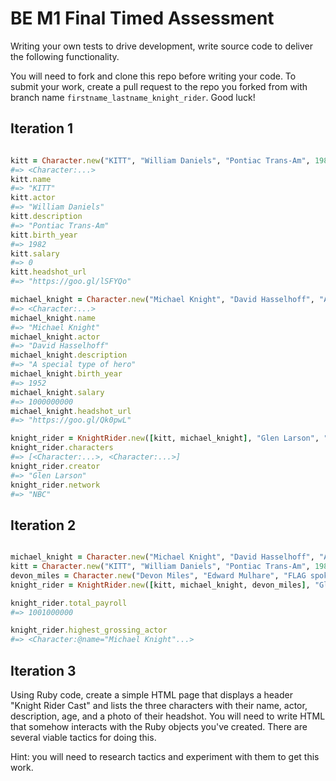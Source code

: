 # BE M1 Final Timed Assessment

Writing your own tests to drive development, write source code to deliver the following functionality.

You will need to fork and clone this repo before writing your code. To submit your work, create a pull request to the repo you forked from with branch name `firstname_lastname_knight_rider`. Good luck!

## Iteration 1

```ruby

kitt = Character.new("KITT", "William Daniels", "Pontiac Trans-Am", 1982, "0.00", "https://goo.gl/lSFYQo")
#=> <Character:...>
kitt.name
#=> "KITT"
kitt.actor
#=> "William Daniels"
kitt.description
#=> "Pontiac Trans-Am"
kitt.birth_year
#=> 1982
kitt.salary
#=> 0
kitt.headshot_url
#=> "https://goo.gl/lSFYQo"

michael_knight = Character.new("Michael Knight", "David Hasselhoff", "A special type of hero", 1952, "1,000,000,000.00", "https://goo.gl/Qk0pwL")
#=> <Character:...>
michael_knight.name
#=> "Michael Knight"
michael_knight.actor
#=> "David Hasselhoff"
michael_knight.description
#=> "A special type of hero"
michael_knight.birth_year
#=> 1952
michael_knight.salary
#=> 1000000000
michael_knight.headshot_url
#=> "https://goo.gl/Qk0pwL"

knight_rider = KnightRider.new([kitt, michael_knight], "Glen Larson", "NBC")
knight_rider.characters
#=> [<Character:...>, <Character:...>]
knight_rider.creator
#=> "Glen Larson"
knight_rider.network
#=> "NBC"

```


## Iteration 2

```ruby

michael_knight = Character.new("Michael Knight", "David Hasselhoff", "A special type of hero", 1952, "1,000,000,000.00", "https://goo.gl/Qk0pwL")
kitt = Character.new("KITT", "William Daniels", "Pontiac Trans-Am", 1982, "0.00", "https://goo.gl/lSFYQo")
devon_miles = Character.new("Devon Miles", "Edward Mulhare", "FLAG spokesman and mission coordinator", 1923, "1,000,000", "https://goo.gl/JsvAuV")
knight_rider = KnightRider.new([kitt, michael_knight, devon_miles], "Glen Larson", "NBC")

knight_rider.total_payroll
#=> 1001000000

knight_rider.highest_grossing_actor
#=> <Character:@name="Michael Knight"...>

```


## Iteration 3

Using Ruby code, create a simple HTML page that displays a header "Knight Rider Cast" and lists the three characters with their name, actor, description, age, and a photo of their headshot. You will need to write HTML that somehow interacts with the Ruby objects you've created. There are several viable tactics for doing this.

Hint: you will need to research tactics and experiment with them to get this work.

